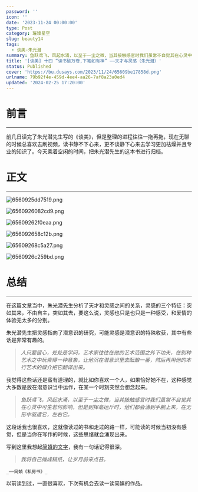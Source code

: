 ```yaml
---
password: ''
icon: ''
date: '2023-11-24 00:00:00'
type: Post
category: 璀璨星空
slug: beauty14
tags:
  - 谈美-朱光潜
summary: 鱼跃鸢飞，风起水涌，以至于一尘之微，当其接触感官时我们虽常不自觉其在心灵中可生若何影响，但是到挥毫运斤时，他们都会涌到手腕上来，在无形中驱遣它，左右它。
title: '[谈美] 十四 “读书破万卷,下笔如有神” ——天才与灵感（朱光潜）'
status: Published
cover: 'https://bu.dusays.com/2023/11/24/65609be17858d.png'
urlname: 79b92f4e-459d-4ee4-aa26-7af8a23a0ed4
updated: '2024-02-25 17:20:00'
---
```


# 前言


---


  前几日读完了朱光潜先生写的《谈美》，但是整理的进程往往一拖再拖，现在无聊的时候总喜欢去刷视频，读书静不下心来，更不谈静下心来去学习更加枯燥并且专业的知识了。今天乘着空闲的时间，把朱光潜先生的这本书进行归档。


# 正文


---


![6560925dd7519.png](https://bu.dusays.com/2023/11/24/6560925dd7519.png)


![6560926082cd9.png](https://bu.dusays.com/2023/11/24/6560926082cd9.png)


![65609262f0eaa.png](https://bu.dusays.com/2023/11/24/65609262f0eaa.png)


![656092658c12b.png](https://bu.dusays.com/2023/11/24/656092658c12b.png)


![65609268c5a27.png](https://bu.dusays.com/2023/11/24/65609268c5a27.png)


![6560926c259bd.png](https://bu.dusays.com/2023/11/24/6560926c259bd.png)


# 总结


---


  在这篇文章当中，朱光潜先生分析了天才和灵感之间的关系，灵感的三个特征：突如其来，不由自主，突如其去，要这么说，灵感也只是也只是一种感受，和爱情的体验无太多的分别。


  朱光潜先生把灵感指向了潜意识的研究，可能灵感是潜意识的特殊收获，其中有些话是非常有趣的。


> _人只要留心，处处是学问，艺术家往往在他的艺术范围之外下功夫，在别种艺术之中玩索得一种意象，让他沉在潜意识里去酝酿一番，然后再用他的本行艺术的媒介把它翻译出来。_


  我觉得这些话还是蛮有道理的，就比如你喜欢一个人，如果恰好她不在，这种感觉大多数是放在潜意识当中运作，在某一个时刻突然会想念起来。


> _鱼跃鸢飞，风起水涌，以至于一尘之微，当其接触感官时我们虽常不自觉其在心灵中可生若何影响，但是到挥毫运斤时，他们都会涌到手腕上来，在无形中驱遣它，左右它。_


  这段话我也很喜欢，这就像读过的书和走过的路一样，可能读的时候当初没有感觉，但是当你在写作的时候，这些思绪就会涌现出来。


  写到这里我想起[简嫃的文字](https://zhuanlan.zhihu.com/p/500841759)，我有一句话记得很深。


> _我将自己摊成稿纸，让岁月前来点苔。_


	_——简媜《私房书》_


  以前读到过，一直很喜欢，下次有机会去读一读简嫃的作品。

